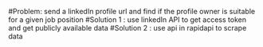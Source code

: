 #Problem: 
send a linkedIn profile url and find if the profile owner is suitable for a given job position 
#Solution 1 :
use linkedIn API to get access token and get publicly available data
#Solution 2 :
use api in rapidapi to scrape data
